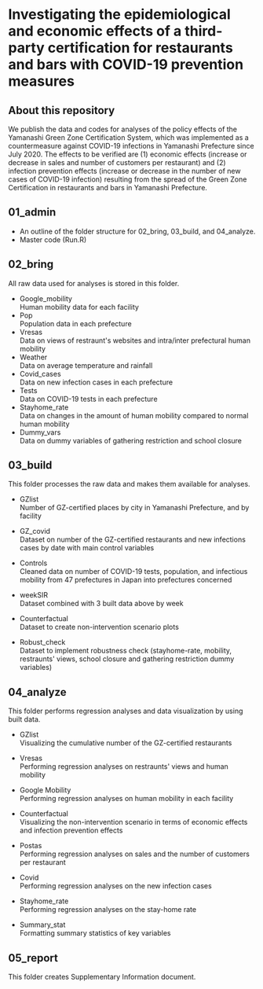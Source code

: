 # Investigating the epidemiological and economic effects of a third-party certification for restaurants and bars with COVID-19 prevention measures

## About this repository
We publish the data and codes for analyses of the policy effects of the Yamanashi Green Zone Certification System, which was implemented as a countermeasure against COVID-19 infections in Yamanashi Prefecture since July 2020. The effects to be verified are (1) economic effects (increase or decrease in sales and number of customers per restaurant) and (2) infection prevention effects (increase or decrease in the number of new cases of COVID-19 infection) resulting from the spread of the Green Zone Certification in restaurants and bars in Yamanashi Prefecture.

## 01_admin
* An outline of the folder structure for 02_bring, 03_build, and 04_analyze.
* Master code (Run.R)

## 02_bring
All raw data used for analyses is stored in this folder.

* Google_mobility <br>
Human mobility data for each facility
* Pop <br>
Population data in each prefecture
* Vresas <br>
Data on views of restraunt's websites and intra/inter prefectural human mobility 
* Weather <br>
Data on average temperature and rainfall
* Covid_cases <br>
Data on new infection cases in each prefecture
* Tests <br>
Data on COVID-19 tests in each prefecture 
* Stayhome_rate <br>
Data on changes in the amount of human mobility compared to normal human mobility
* Dummy_vars <br>
Data on dummy variables of gathering restriction and school closure


## 03_build
This folder processes the raw data and makes them available for analyses.

* GZlist <br>
Number of GZ-certified places by city in Yamanashi Prefecture, and by facility

* GZ_covid <br>
Dataset on number of the GZ-certified restaurants and new infections cases by date with main control variables

* Controls <br>
Cleaned data on number of COVID-19 tests, population, and infectious mobility from 47 prefectures in Japan into prefectures concerned

* weekSIR <br>
Dataset combined with 3 built data above by week

* Counterfactual <br>
Dataset to create non-intervention scenario plots

* Robust_check <br>
Dataset to implement robustness check (stayhome-rate, mobility, restraunts' views, school closure and gathering restriction dummy variables)

## 04_analyze
This folder performs regression analyses and data visualization by using built data.

* GZlist <br>
Visualizing the cumulative number of the GZ-certified restaurants

* Vresas <br>
Performing regression analyses on restraunts' views and human mobility

* Google Mobility <br>
Performing regression analyses on human mobility in each facility

* Counterfactual <br>
Visualizing the non-intervention scenario in terms of economic effects and infection prevention effects

* Postas <br>
Performing regression analyses on sales and the number of customers per restaurant

* Covid <br>
Performing regression analyses on the new infection cases

* Stayhome_rate <br>
Performing regression analyses on the stay-home rate

* Summary_stat <br>
Formatting summary statistics of key variables

## 05_report
This folder creates Supplementary Information document.

